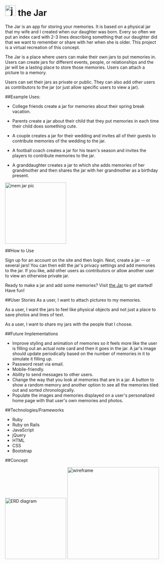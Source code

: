 # <img src="http://i.imgur.com/fWj5G5x.png" alt="jar pic" height="35px">  the Jar 

The Jar is an app for storing your memories.  It is based on a physical jar that my wife and I created when our daughter was born.  Every so often we put an index card with 2-3 lines describing something that our daughter did that we want to remember or share with her when she is older.  This project is a virtual recreation of this concept.

The Jar is a place where users can make their own jars to put memories in.  Users can create jars for different events, people, or relationships and the jar will be a lasting place to store those memories.  Users can attach a picture to a memory.  

Users can set their jars as private or public.  They can also add other users as contributors to the jar (or just allow specific users to view a jar).

##Example Uses:

* College friends create a jar for memories about their spring break vacation.

* Parents create a jar about their child that they put memories in each time their child does something cute.  

* A couple creates a jar for their wedding and invites all of their guests to contribute memories of the wedding to the jar.

* A football coach creates a jar for his team's season and invites the players to contribute memories to the jar.

* A granddaughter creates a jar to which she adds memories of her grandmother and then shares the jar with her grandmother as a birthday present.


<img src="http://i.imgur.com/uH8EXft.jpg" alt="mem jar pic" height="200px">


##How to Use

Sign up for an account on the site and then login.  Next, create a jar -- or several jars!  You can then edit the jar's privacy settings and add memories to the jar.  If you like, add other users as contributors or allow another user to view an otherwise private jar.

Ready to make a jar and add some memories? Visit [the Jar](https://fierce-taiga-61470.herokuapp.com/) to get started! Have fun!

##User Stories
As a user, I want to attach pictures to my memories.

As a user, I want the jars to feel like physical objects and not just a place to save photos and lines of text.

As a user, I want to share my jars with the people that I choose.

##Future Implementations
* Improve styling and animation of memories so it feels more like the user is filling out an actual note card and then it goes in the jar.  A jar's image should update periodically based on the number of memories in it to simulate it filling up.
* Password reset via email.
* Mobile-friendly.
* Ability to send messages to other users.
* Change the way that you look at memories that are in a jar.  A button to show a random memory and another option to see all the memories tiled out and sorted chronologically.
* Populate the images and memories displayed on a user's personalized home page with that user's own memories and photos.

##Technologies/Frameworks
* Ruby
* Ruby on Rails
* JavaScript
* jQuery
* HTML
* CSS
* Bootstrap



##Concept

<img src="http://i.imgur.com/aUpWNa2.jpg" alt="ERD diagram" height="200px">



<img src="http://i.imgur.com/NhHw1mD.png" alt="wireframe" height="300px">


